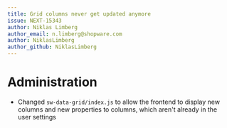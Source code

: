 ```yaml
---
title: Grid columns never get updated anymore
issue: NEXT-15343
author: Niklas Limberg
author_email: n.limberg@shopware.com
author: NiklasLimberg
author_github: NiklasLimberg
---
```

# Administration
*  Changed `sw-data-grid/index.js` to allow the frontend to display new columns and new properties to columns, which aren't already in the user settings

